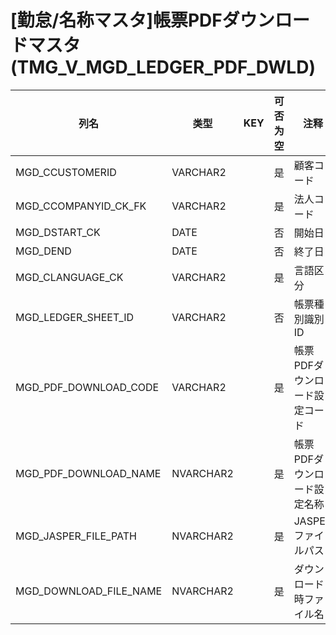 # [勤怠/名称マスタ]帳票PDFダウンロードマスタ(TMG_V_MGD_LEDGER_PDF_DWLD)
| 列名   | 类型   | KEY  | 可否为空 | 注释   |
| ---- | ---- | ---- | ---- | ---- |
|MGD_CCUSTOMERID|VARCHAR2||是|顧客コード|
|MGD_CCOMPANYID_CK_FK|VARCHAR2||是|法人コード|
|MGD_DSTART_CK|DATE||否|開始日|
|MGD_DEND|DATE||否|終了日|
|MGD_CLANGUAGE_CK|VARCHAR2||是|言語区分|
|MGD_LEDGER_SHEET_ID|VARCHAR2||否|帳票種別識別ID|
|MGD_PDF_DOWNLOAD_CODE|VARCHAR2||是|帳票PDFダウンロード設定コード|
|MGD_PDF_DOWNLOAD_NAME|NVARCHAR2||是|帳票PDFダウンロード設定名称|
|MGD_JASPER_FILE_PATH|NVARCHAR2||是|JASPERファイルパス|
|MGD_DOWNLOAD_FILE_NAME|NVARCHAR2||是|ダウンロード時ファイル名|
